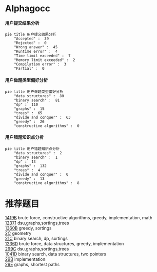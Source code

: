 # Alphagocc

<!-- tabs:start -->



#### **用户提交结果分析**

```mermaid
pie title 用户提交结果分析
    "Accepted" :  39
    "Rejected" :  0
    "Wrong answer" :  45
    "Runtime error" :  4
    "Time limit exceeded" :  7
    "Memory limit exceeded" :  2
    "Compilation error" :  3
    "Partial" :  0
```

#### **用户做题类型偏好分析**

```mermaid
pie title 用户做题类型偏好分析
    "data structures" :  80
    "binary search" :  81
    "dp" :  110
    "graphs" :  15
    "trees" :  65
    "divide and conquer" :  63
    "greedy" :  26
    "constructive algorithms" :  0
```
#### **用户错题知识点分析**

```mermaid
pie title 用户错题知识点分析
    "data structures" :  2
    "binary search" :  1
    "dp" :  13
    "graphs" :  132
    "trees" :  4
    "divide and conquer" :  0
    "greedy" :  13
    "constructive algorithms" :  8
```



<!-- tabs:end -->
# 推荐题目
[1419B](https://codeforces.com/contest/1419/problem/B)		brute force,
                        constructive algorithms,
                        greedy,
                        implementation,
                        math		  
[12371](https://codeforces.com/contest/1237/problem/1)		dsu,graphs,sortings,trees		  
[1360B](https://codeforces.com/contest/1360/problem/B)		greedy,
                        sortings		  
[2C](https://codeforces.com/contest/2/problem/C)		geometry		  
[21C](https://codeforces.com/contest/21/problem/C)		binary search,
                        dp,
                        sortings		  
[1236D](https://codeforces.com/contest/1236/problem/D)		brute force,
                        data structures,
                        greedy,
                        implementation		  
[299C](https://codeforces.com/contest/299/problem/C)		dsu,graphs,sortings,trees		  
[1041D](https://codeforces.com/contest/1041/problem/D)		binary search,
                        data structures,
                        two pointers		  
[29B](https://codeforces.com/contest/29/problem/B)		implementation		  
[29E](https://codeforces.com/contest/29/problem/E)		graphs,
                        shortest paths		  
